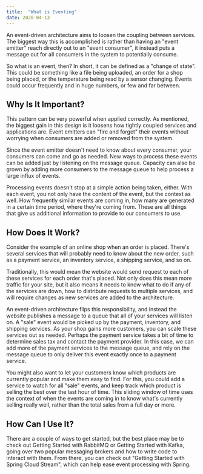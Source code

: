 ```yaml
---
title:  "What is Eventing"
date: 2020-04-13
---
```


An event-driven architecture aims to loosen the coupling between services. The biggest way this is accomplished is rather than having an "event emitter" reach directly out to an "event consumer", it instead puts a message out for all consumers in the system to potentially consume.

So what is an event, then? In short, it can be defined as a "change of state". This could be something like a file being uploaded, an order for a shop being placed, or the temperature being read by a sensor changing. Events could occur frequently and in huge numbers, or few and far between. 

## Why Is It Important?

This pattern can be very powerful when applied correctly. As mentioned, the biggest gain in this design is it loosens how tightly coupled services and applications are. Event emitters can "fire and forget" their events without worrying when consumers are added or removed from the system.

Since the event emitter doesn't need to know about every consumer, your consumers can come and go as needed. New ways to process these events can be added just by listening on the message queue. Capacity can also be grown by adding more consumers to the message queue to help process a large influx of events.

Processing events doesn't stop at a simple action being taken, either. With each event, you not only have the content of the event, but the context as well. How frequently similar events are coming in, how many are generated in a certain time period, where they're coming from. These are all things that give us additional information to provide to our consumers to use.

## How Does It Work?

Consider the example of an online shop when an order is placed. There's several services that will probably need to know about the new order, such as a payment service, an inventory service, a shipping service, and so on.

Traditionally, this would mean the website would send request to each of these services for each order that's placed. Not only does this mean more traffic for your site, but it also means it needs to know what to do if any of the services are down, how to distribute requests to multiple services, and will require changes as new services are added to the architecture.

An event-driven architecture flips this responsibility, and instead the website publishes a message to a queue that all of your services will listen on. A "sale" event would be picked up by the payment, inventory, and shipping services. As your shop gains more customers, you can scale these services out as needed. Perhaps the payment service takes a bit of time to determine sales tax and contact the payment provider. In this case, we can add more of the payment services to the message queue, and rely on the message queue to only deliver this event exactly once to a payment service.

You might also want to let your customers know which products are currently popular and make them easy to find. For this, you could add a service to watch for all "sale" events, and keep track which product is selling the best over the last hour of time. This sliding window of time uses the context of when the events are coming in to know what's currently selling really well, rather than the total sales from a full day or more.

## How Can I Use It?

There are a couple of ways to get started, but the best place may be to check out Getting Started with RabbitMQ or Getting Started with Kafka, going over two popular messaging brokers and how to write code to interact with them. From there, you can check out "Getting Started with Spring Cloud Stream", which can help ease event processing with Spring.